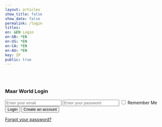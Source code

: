 ```yaml
---
layout: articles
show_title: false
show_date: false
permalink: /login
titles:
en: &EN Login
en-GB: *EN
en-US: *EN
en-CA: *EN
en-AU: *EN
key: IP
public: true
---
```


<br><br>

<div class="form-container">
<h3 id="loginTitle">Maar World Login</h3>

<!-- Login Form (shown if no recovery token is present) -->
<form id="loginForm" class="contact-form">
    <input type="email" id="email" required placeholder="Enter your email" />
    <input type="password" id="password" required placeholder="Enter your password" />
    <label>
        <input type="checkbox" id="rememberMe" /> Remember Me
    </label>
    <button type="submit">Login</button>
    <button type="button" id="createAccount" class="btn button--outline-primary button--circle">Create an account</button>
</form>

<!-- Reset Password Form (shown if recovery token is present) -->
<form id="resetPasswordForm" class="contact-form" style="display: none;">
    <input type="password" id="newPassword" required placeholder="Enter your new password" />
    <input type="password" id="confirmPassword" required placeholder="Confirm your new password" />
    <button type="submit">Reset Password</button>
</form>

<p id="message" style="color: red;"></p> <!-- For displaying server messages -->

<!-- Forgot password link -->
<p><a href="#" id="forgotPasswordLink">Forgot your password?</a></p>
</div>

<script>
document.addEventListener('DOMContentLoaded', function() {
    const messageElement = document.getElementById('message');
    const resetPasswordForm = document.getElementById('resetPasswordForm');
    const loginForm = document.getElementById('loginForm');
    const loginTitle = document.getElementById('loginTitle');

    // Function to parse the URL hash and get the access token
    function parseHash() {
        const hash = window.location.hash.substring(1);  // Get everything after '#'
        const params = new URLSearchParams(hash);
        return {
            accessToken: params.get('access_token'),  // Get the access token from the URL
            type: params.get('type'),
        };
    }

    // Function to handle password reset with the backend
// Function to handle the reset password flow with the proxy backend
async function handleResetPassword(accessToken) {
    const newPassword = document.getElementById('newPassword').value.trim();
    const confirmPassword = document.getElementById('confirmPassword').value.trim();

    if (newPassword !== confirmPassword) {
        messageElement.innerText = "Passwords do not match.";
        return;
    }

    try {
        // Send the accessToken and newPassword to the backend
        const response = await fetch('http://media.maar.world:3001/api/auth/reset-password', {
            method: 'POST',
            headers: {
                'Content-Type': 'application/json',
            },
            body: JSON.stringify({
                accessToken: accessToken,  // Token from the URL
                newPassword: newPassword,  // New password provided by the user
            }),
        });

        // Check for response errors
        if (!response.ok) {
            const data = await response.json();
            throw new Error(data.message || 'Password reset failed');
        }

        // Success message
        messageElement.innerText = "Password reset successful! You can now log in with your new password.";
        messageElement.style.color = 'green';
        setTimeout(() => {
            window.location.href = '/login';
        }, 1500);
    } catch (error) {
        console.error('Password reset failed:', error);
        // Display the exact error message from the server, including weak password messages
        messageElement.innerText = error.message;
        messageElement.style.color = 'red';
    }
}

    // Function to handle login
async function loginUser(email, password) {
    try {
        const response = await fetch('http://media.maar.world:3001/api/auth/login', {
            method: 'POST',
            headers: { 'Content-Type': 'application/json' },
            body: JSON.stringify({ email, password })
        });

        if (!response.ok) {
            const data = await response.json();
            throw new Error(data.message || 'Login failed');
        }

        const data = await response.json();

        // Store the JWT token and userId in localStorage
        localStorage.setItem('token', data.token);
        localStorage.setItem('userId', data.userId);

        console.log('User ID:', data.userId); // Debugging to verify if the userId is stored correctly

        messageElement.innerText = "Login successful! Redirecting...";
        messageElement.style.color = 'green';

        // Redirect after successful login
        setTimeout(() => {
            window.location.href = '/voyage';
        }, 1500);
    } catch (error) {
        console.error('Login failed:', error);
        messageElement.innerText = "Login failed. Please try again.";
        messageElement.style.color = 'red';
    }
}

    // Setup login form event listener
    function setupLoginForm() {
        document.getElementById('loginForm').addEventListener('submit', function(event) {
            event.preventDefault();
            const email = document.getElementById('email').value.trim();
            const password = document.getElementById('password').value.trim();
            loginUser(email, password);
        });
    }

    // Setup "Create account" button to redirect to registration
    function setupCreateAccountButton() {
        document.getElementById('createAccount').addEventListener('click', function() {
            window.location.href = '/register';
        });
    }

    // Function to handle forgot password
    async function handleForgotPassword() {
        const email = document.getElementById('email').value.trim();

        if (!email) {
            messageElement.innerText = "Please enter your email to reset your password.";
            messageElement.style.color = 'red';
            return;
        }

        try {
            const response = await fetch('http://media.maar.world:3001/api/auth/forgot-password', {
                method: 'POST',
                headers: { 'Content-Type': 'application/json' },
                body: JSON.stringify({ email })
            });

            if (!response.ok) {
                const data = await response.json();
                throw new Error(data.message || 'Password reset failed');
            }

            messageElement.innerText = "Password reset email sent! Please check your inbox.";
            messageElement.style.color = 'green';
        } catch (error) {
            console.error('Password reset failed:', error);
            messageElement.innerText = "Password reset failed. Please try again.";
            messageElement.style.color = 'red';
        }
    }

    // Setup forgot password link event
    function setupForgotPasswordLink() {
        document.getElementById('forgotPasswordLink').addEventListener('click', function(event) {
            event.preventDefault();
            handleForgotPassword();
        });
    }

    // Initialize all form event handlers
    function initializeForms() {
        setupLoginForm();
        setupCreateAccountButton();
        setupForgotPasswordLink();
    }

    // Main function to control the page logic
    function initializePage() {
        const { accessToken, type } = parseHash();

        if (type === 'recovery' && accessToken) {
            loginForm.style.display = 'none';
            resetPasswordForm.style.display = 'block';
            loginTitle.textContent = 'Reset Your Password';

            resetPasswordForm.addEventListener('submit', function(event) {
                event.preventDefault();
                handleResetPassword(accessToken);
            });
        } else {
            loginForm.style.display = 'block';
            resetPasswordForm.style.display = 'none';
        }

        initializeForms();
    }

    // Execute the main function when the DOM is fully loaded
    initializePage();
});
</script>
